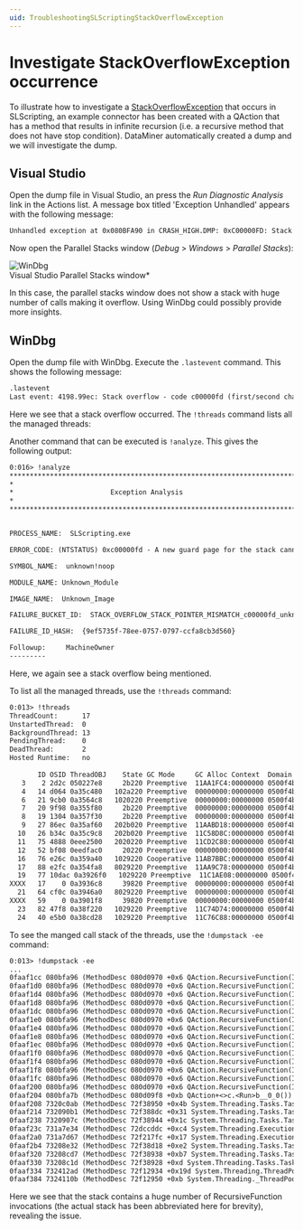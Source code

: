 ```yaml
---
uid: TroubleshootingSLScriptingStackOverflowException
---
```


# Investigate StackOverflowException occurrence

To illustrate how to investigate a [StackOverflowException](https://learn.microsoft.com/en-us/dotnet/api/system.stackoverflowexception?view=netframework-4.8.1) that occurs in SLScripting, an example connector has been created with a QAction that has a method that results in infinite recursion (i.e. a recursive method that does not have stop condition). DataMiner automatically created a dump and we will investigate the dump.

## Visual Studio

Open the dump file in Visual Studio, an press the *Run Diagnostic Analysis* link in the Actions list.
A message box titled 'Exception Unhandled' appears with the following message:

```txt
Unhandled exception at 0x080BFA90 in CRASH_HIGH.DMP: 0xC00000FD: Stack overflow (parameters: 0x00000001, 0x0FA32FFC).
```

Now open the Parallel Stacks window (*Debug* > *Windows* > *Parallel Stacks*):

![WinDbg](~/develop/images/VisualStudioParallelStacksWindow.png)<br>Visual Studio Parallel Stacks window*

In this case, the parallel stacks window does not show a stack with huge number of calls making it overflow.
Using WinDbg could possibly provide more insights.

## WinDbg

Open the dump file with WinDbg.
Execute the `.lastevent` command. This shows the following message:

```txt
.lastevent
Last event: 4198.99ec: Stack overflow - code c00000fd (first/second chance not available)
```

Here we see that a stack overflow occurred. The `!threads` command lists all the managed threads:

Another command that can be executed is `!analyze`. This gives the following output:

```txt
0:016> !analyze
*******************************************************************************
*                                                                             *
*                        Exception Analysis                                   *
*                                                                             *
*******************************************************************************


PROCESS_NAME:  SLScripting.exe

ERROR_CODE: (NTSTATUS) 0xc00000fd - A new guard page for the stack cannot be created.

SYMBOL_NAME:  unknown!noop

MODULE_NAME: Unknown_Module

IMAGE_NAME:  Unknown_Image

FAILURE_BUCKET_ID:  STACK_OVERFLOW_STACK_POINTER_MISMATCH_c00000fd_unknown!noop

FAILURE_ID_HASH:  {9ef5735f-78ee-0757-0797-ccfa8cb3d560}

Followup:     MachineOwner
---------
```

Here, we again see a stack overflow being mentioned.

To list all the managed threads, use the `!threads` command:

```txt
0:013> !threads
ThreadCount:      17
UnstartedThread:  0
BackgroundThread: 13
PendingThread:    0
DeadThread:       2
Hosted Runtime:   no
                                                                         Lock  
       ID OSID ThreadOBJ    State GC Mode     GC Alloc Context  Domain   Count Apt Exception
   3    2 2d2c 050227e8     2b220 Preemptive  11AA1FC4:00000000 0500f4b0 0     MTA (Finalizer) 
   4   14 d064 0a35c480   102a220 Preemptive  00000000:00000000 0500f4b0 0     MTA (Threadpool Worker) 
   6   21 9cb0 0a3564c8   1020220 Preemptive  00000000:00000000 0500f4b0 0     Ukn (Threadpool Worker) 
   7   20 9f98 0a355f80     2b220 Preemptive  00000000:00000000 0500f4b0 0     MTA 
   8   19 1304 0a357f30     2b220 Preemptive  00000000:00000000 0500f4b0 0     MTA 
   9   27 86ec 0a35af60   202b020 Preemptive  11AABD18:00000000 0500f4b0 0     MTA 
  10   26 b34c 0a35c9c8   202b020 Preemptive  11C58D8C:00000000 0500f4b0 0     MTA 
  11   75 4888 0eee2500   2020220 Preemptive  11CD2C80:00000000 0500f4b0 0     Ukn 
  12   52 bf08 0eedfac0     20220 Preemptive  00000000:00000000 0500f4b0 0     Ukn 
  16   76 e26c 0a359a40   1029220 Cooperative 11AB7BBC:00000000 0500f4b0 0     MTA (Threadpool Worker) 
  17   88 e2fc 0a354fa8   8029220 Preemptive  11AA9C78:00000000 0500f4b0 0     MTA (Threadpool Completion Port) 
  19   77 10dac 0a3926f0   1029220 Preemptive  11C1AE08:00000000 0500f4b0 0     MTA (Threadpool Worker) 
XXXX   17    0 0a3936c8     39820 Preemptive  00000000:00000000 0500f4b0 0     Ukn 
  21   64 cf0c 0a3946a0   8029220 Preemptive  00000000:00000000 0500f4b0 0     MTA (Threadpool Completion Port) 
XXXX   59    0 0a3901f8     39820 Preemptive  00000000:00000000 0500f4b0 0     Ukn 
  23   82 47f8 0a38f220   1029220 Preemptive  11C74D74:00000000 0500f4b0 0     MTA (Threadpool Worker) 
  24   40 e5b0 0a38cd28   1029220 Preemptive  11C76C88:00000000 0500f4b0 0     MTA (Threadpool Worker) 
```

To see the manged call stack of the threads, use the `!dumpstack -ee` command:

```txt
0:013> !dumpstack -ee
...
0faaf1cc 080bfa96 (MethodDesc 080d0970 +0x6 QAction.RecursiveFunction(Int32))
0faaf1d0 080bfa96 (MethodDesc 080d0970 +0x6 QAction.RecursiveFunction(Int32))
0faaf1d4 080bfa96 (MethodDesc 080d0970 +0x6 QAction.RecursiveFunction(Int32))
0faaf1d8 080bfa96 (MethodDesc 080d0970 +0x6 QAction.RecursiveFunction(Int32))
0faaf1dc 080bfa96 (MethodDesc 080d0970 +0x6 QAction.RecursiveFunction(Int32))
0faaf1e0 080bfa96 (MethodDesc 080d0970 +0x6 QAction.RecursiveFunction(Int32))
0faaf1e4 080bfa96 (MethodDesc 080d0970 +0x6 QAction.RecursiveFunction(Int32))
0faaf1e8 080bfa96 (MethodDesc 080d0970 +0x6 QAction.RecursiveFunction(Int32))
0faaf1ec 080bfa96 (MethodDesc 080d0970 +0x6 QAction.RecursiveFunction(Int32))
0faaf1f0 080bfa96 (MethodDesc 080d0970 +0x6 QAction.RecursiveFunction(Int32))
0faaf1f4 080bfa96 (MethodDesc 080d0970 +0x6 QAction.RecursiveFunction(Int32))
0faaf1f8 080bfa96 (MethodDesc 080d0970 +0x6 QAction.RecursiveFunction(Int32))
0faaf1fc 080bfa96 (MethodDesc 080d0970 +0x6 QAction.RecursiveFunction(Int32))
0faaf200 080bfa96 (MethodDesc 080d0970 +0x6 QAction.RecursiveFunction(Int32))
0faaf204 080bfa7b (MethodDesc 080d09f8 +0xb QAction+<>c.<Run>b__0_0())
0faaf208 7320c0ab (MethodDesc 72f38950 +0x4b System.Threading.Tasks.Task.InnerInvoke())
0faaf214 732090b1 (MethodDesc 72f388dc +0x31 System.Threading.Tasks.Task.Execute())
0faaf238 7320907c (MethodDesc 72f38944 +0x1c System.Threading.Tasks.Task.ExecutionContextCallback(System.Object))
0faaf23c 731a7e34 (MethodDesc 72dccddc +0xc4 System.Threading.ExecutionContext.RunInternal(System.Threading.ExecutionContext, System.Threading.ContextCallback, System.Object, Boolean))
0faaf2a0 731a7d67 (MethodDesc 72f217fc +0x17 System.Threading.ExecutionContext.Run(System.Threading.ExecutionContext, System.Threading.ContextCallback, System.Object, Boolean))
0faaf2b4 73208e32 (MethodDesc 72f38d18 +0xe2 System.Threading.Tasks.Task.ExecuteWithThreadLocal(System.Threading.Tasks.Task ByRef))
0faaf320 73208cd7 (MethodDesc 72f38938 +0xb7 System.Threading.Tasks.Task.ExecuteEntry(Boolean))
0faaf330 73208c1d (MethodDesc 72f38928 +0xd System.Threading.Tasks.Task.System.Threading.IThreadPoolWorkItem.ExecuteWorkItem())
0faaf334 732412ad (MethodDesc 72f12934 +0x19d System.Threading.ThreadPoolWorkQueue.Dispatch())
0faaf384 7324110b (MethodDesc 72f12950 +0xb System.Threading._ThreadPoolWaitCallback.PerformWaitCallback())
```

Here we see that the stack contains a huge number of RecursiveFunction invocations (the actual stack has been abbreviated here for brevity), revealing the issue.
